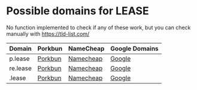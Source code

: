 # Possible domains for LEASE

No function implemented to check if any of these work, but you can check manually with https://tld-list.com/

| Domain | Porkbun | NameCheap | Google Domains |
|---|---|---|---|
| p.lease | [Porkbun](https://porkbun.com/checkout/search?prb=e814663da1&tlds=&idnLanguage=&search=search&q=p.lease) | [Namecheap](https://www.namecheap.com/domains/registration/results/?domain=p.lease) | [Google](https://domains.google.com/registrar/search?searchTerm=p.lease) |
| re.lease | [Porkbun](https://porkbun.com/checkout/search?prb=e814663da1&tlds=&idnLanguage=&search=search&q=re.lease) | [Namecheap](https://www.namecheap.com/domains/registration/results/?domain=re.lease) | [Google](https://domains.google.com/registrar/search?searchTerm=re.lease) |
| .lease | [Porkbun](https://porkbun.com/checkout/search?prb=e814663da1&tlds=&idnLanguage=&search=search&q=.lease) | [Namecheap](https://www.namecheap.com/domains/registration/results/?domain=.lease) | [Google](https://domains.google.com/registrar/search?searchTerm=.lease) |
